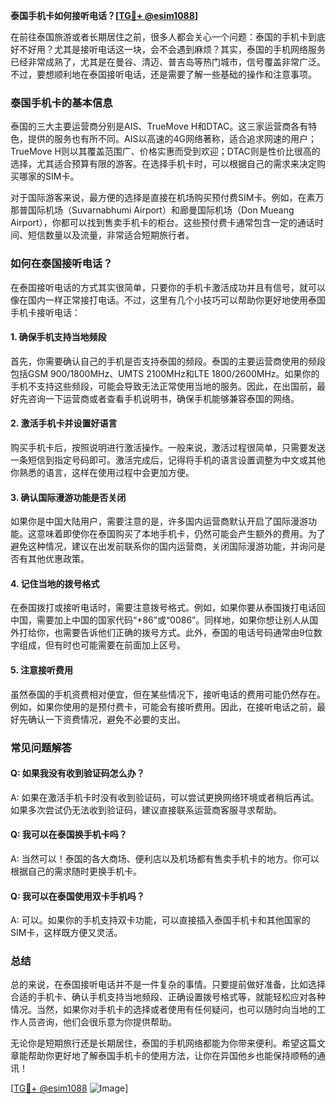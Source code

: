 **泰国手机卡如何接听电话？[[TG💪+ @esim1088](https://t.me/s/esim1088)]**

在前往泰国旅游或者长期居住之前，很多人都会关心一个问题：泰国的手机卡到底好不好用？尤其是接听电话这一块，会不会遇到麻烦？其实，泰国的手机网络服务已经非常成熟了，尤其是在曼谷、清迈、普吉岛等热门城市，信号覆盖非常广泛。不过，要想顺利地在泰国接听电话，还是需要了解一些基础的操作和注意事项。

### 泰国手机卡的基本信息

泰国的三大主要运营商分别是AIS、TrueMove H和DTAC。这三家运营商各有特色，提供的服务也有所不同。AIS以高速的4G网络著称，适合追求网速的用户；TrueMove H则以其覆盖范围广、价格实惠而受到欢迎；DTAC则是性价比很高的选择，尤其适合预算有限的游客。在选择手机卡时，可以根据自己的需求来决定购买哪家的SIM卡。

对于国际游客来说，最方便的选择是直接在机场购买预付费SIM卡。例如，在素万那普国际机场（Suvarnabhumi Airport）和廊曼国际机场（Don Mueang Airport），你都可以找到售卖手机卡的柜台。这些预付费卡通常包含一定的通话时间、短信数量以及流量，非常适合短期旅行者。

### 如何在泰国接听电话？

在泰国接听电话的方式其实很简单，只要你的手机卡激活成功并且有信号，就可以像在国内一样正常接打电话。不过，这里有几个小技巧可以帮助你更好地使用泰国手机卡接听电话：

#### 1. 确保手机支持当地频段

首先，你需要确认自己的手机是否支持泰国的频段。泰国的主要运营商使用的频段包括GSM 900/1800MHz、UMTS 2100MHz和LTE 1800/2600MHz。如果你的手机不支持这些频段，可能会导致无法正常使用当地的服务。因此，在出国前，最好先咨询一下运营商或者查看手机说明书，确保手机能够兼容泰国的网络。

#### 2. 激活手机卡并设置好语言

购买手机卡后，按照说明进行激活操作。一般来说，激活过程很简单，只需要发送一条短信到指定号码即可。激活完成后，记得将手机的语言设置调整为中文或其他你熟悉的语言，这样在使用过程中会更加方便。

#### 3. 确认国际漫游功能是否关闭

如果你是中国大陆用户，需要注意的是，许多国内运营商默认开启了国际漫游功能。这意味着即使你在泰国购买了本地手机卡，仍然可能会产生额外的费用。为了避免这种情况，建议在出发前联系你的国内运营商，关闭国际漫游功能，并询问是否有其他优惠政策。

#### 4. 记住当地的拨号格式

在泰国拨打或接听电话时，需要注意拨号格式。例如，如果你要从泰国拨打电话回中国，需要加上中国的国家代码“+86”或“0086”。同样地，如果你想让别人从国外打给你，也需要告诉他们正确的拨号方式。此外，泰国的电话号码通常由9位数字组成，但有时也可能需要在前面加上区号。

#### 5. 注意接听费用

虽然泰国的手机资费相对便宜，但在某些情况下，接听电话的费用可能仍然存在。例如，如果你使用的是预付费卡，可能会有接听费用。因此，在接听电话之前，最好先确认一下资费情况，避免不必要的支出。

### 常见问题解答

#### Q: 如果我没有收到验证码怎么办？
A: 如果在激活手机卡时没有收到验证码，可以尝试更换网络环境或者稍后再试。如果多次尝试仍无法收到验证码，建议直接联系运营商客服寻求帮助。

#### Q: 我可以在泰国换手机卡吗？
A: 当然可以！泰国的各大商场、便利店以及机场都有售卖手机卡的地方。你可以根据自己的需求随时更换手机卡。

#### Q: 我可以在泰国使用双卡手机吗？
A: 可以。如果你的手机支持双卡功能，可以直接插入泰国手机卡和其他国家的SIM卡，这样既方便又灵活。

### 总结

总的来说，在泰国接听电话并不是一件复杂的事情。只要提前做好准备，比如选择合适的手机卡、确认手机支持当地频段、正确设置拨号格式等，就能轻松应对各种情况。当然，如果你对手机卡的选择或者使用有任何疑问，也可以随时向当地的工作人员咨询，他们会很乐意为你提供帮助。

无论你是短期旅行还是长期居住，泰国的手机网络都能为你带来便利。希望这篇文章能帮助你更好地了解泰国手机卡的使用方法，让你在异国他乡也能保持顺畅的通讯！

[[TG💪+ @esim1088](https://t.me/s/esim1088) ![Image](https://i.postimg.cc/4NQfJmqS/Snipaste-2025-05-13-00-14-12.png)]